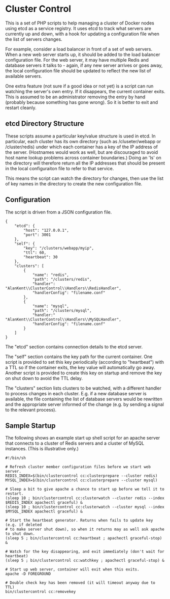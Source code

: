 # Cluster Control

This is a set of PHP scripts to help managing a cluster of Docker nodes using
etcd as a service registry. It uses etcd to track what servers are currently
up and down, with a hook for updating a configuration file when the list of
servers changes.

For example, consider a load balancer in front of a set of web servers. When
a new web server starts up, it should be added to the load balancer
configuration file. For the web server, it may have multiple Redis and database
servers it talks to - again, if any new server arrives or goes away, the
local configuration file should be updated to reflect the new list of available
servers.

One extra feature (not sure if a good idea or not yet) is a script can run
watching the server's own entry. If it disappears, the current container exits.
This is assumed to be an administrator removing the entry by hand (probably
because something has gone wrong). So it is better to exit and restart cleanly.


## etcd Directory Structure

These scripts assume a particular key/value structure is used in etcd. In
particular, each cluster has its own directory (such as /cluseter/webapp or
/cluster/redis) under which each container has a key of the IP address of the
server. (Hostnames would work as well, but are discouraged to avoid host name
lookup problems across container boundaries.) Doing an 'ls' on the directory
will therefore return all the IP addresses that should be present in the
local configuraiton file to refer to that service.

This means the script can watch the directory for changes, then use the list
of key names in the directory to create the new configuration file.

## Configuration

The script is driven from a JSON configuration file.

    {
        "etcd": {
            "host": "127.0.0.1",
            "port": 3001
        },
        "self": {
            "key": "/clusters/webapp/myip",
            "ttl": 60,
            "heartbeat": 30
        },
        "clusters": [
            {
                "name": "redis",
                "path": "/clusters/redis",
                "handler": "AlanKent\\ClusterControl\\Handlers\\RedisHandler",
                "handlerConfig": "filename.conf"
            },
            {
                "name": "mysql",
                "path": "/clusters/mysql",
                "handler:" "AlanKent\\ClusterControl\\Handlers\\MySQLHandler",
                "handlerConfig": "filename.conf"
            }
        ]
    }

The "etcd" section contains connection details to the etcd server.

The "self" section contains the key path for the current container. One script
is provided to set this key periodically (according to "heartbeat") with a TTL
so if the container exits, the key value will automatically go away. Another
script is provided to create this key on startup and remove the key on shut down
to avoid the TTL delay.

The "clusters" section lists clusters to be watched, with a different handler
to process changes in each cluster. E.g. if a new database server is available,
the file containing the list of database servers would be rewritten and the
appropriate server informed of the change (e.g. by sending a signal to the
relevant process).

## Sample Startup

The following shows an example start up shell script for an apache server that
connects to a cluster of Redis servers and a cluster of MySQL instances. (This
is illustrative only.)

    #!/bin/sh

    # Refresh cluster member configuration files before we start web server.
    REDIS_INDEX=$(bin/clustercontrol cc:clusterprepare --cluster redis)
    MYSQL_INDEX=$(bin/clustercontrol cc:clusterprepare --cluster mysql)

    # Sleep a bit to give apache a chance to start up before we tell it to restart.
    (sleep 10 ; bin/clustercontrol cc:clusterwatch --cluster redis --index $REDIS_INDEX apachectl graceful) &
    (sleep 10 ; bin/clustercontrol cc:clusterwatch --cluster mysql --index $MYSQL_INDEX apachectl graceful) &

    # Start the heartbeat generator. Returns when fails to update key (e.g. if deleted
    # to make server shut down), so when it returns may as well ask apache to shut down.
    (sleep 5 ; bin/clustercontrol cc:heartbeat ; apachectl graceful-stop) &

    # Watch for the key disappearing, and exit immediately (don't wait for heartbeat)
    (sleep 5 ; bin/clustercontrol cc:watchkey ; apachectl graceful-stop) &

    # Start up web server, container will exit when this exits.
    apache -D FOREGROUND

    # Double check key has been removed (it will timeout anyway due to TTL)
    bin/clustercontrol cc:removekey
